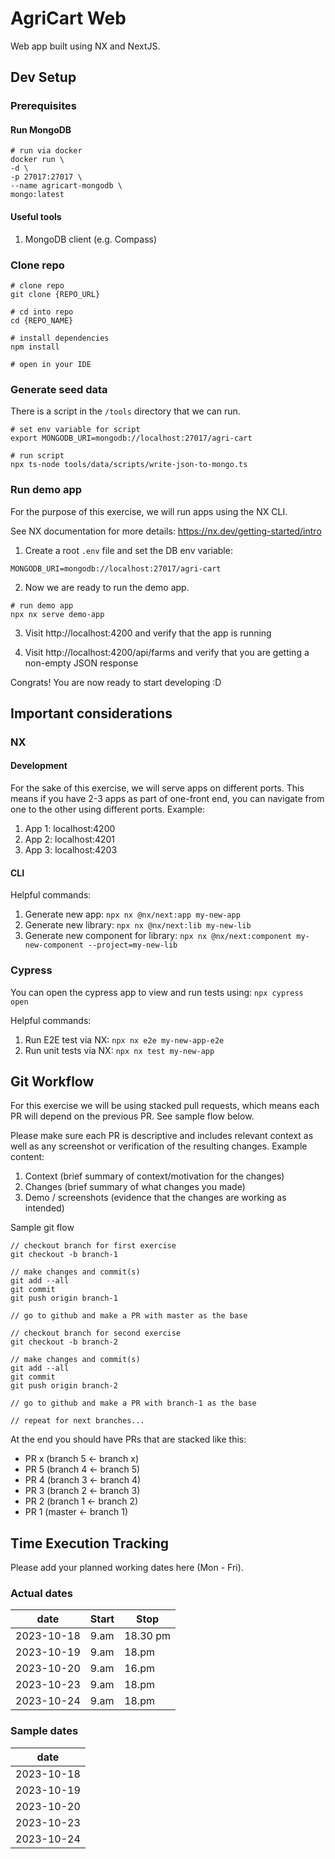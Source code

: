# AgriCart Web

Web app built using NX and NextJS.

## Dev Setup

### Prerequisites

#### Run MongoDB

```
# run via docker
docker run \
-d \
-p 27017:27017 \
--name agricart-mongodb \
mongo:latest
```

#### Useful tools

1. MongoDB client (e.g. Compass)

### Clone repo

```
# clone repo
git clone {REPO_URL}

# cd into repo
cd {REPO_NAME}

# install dependencies
npm install

# open in your IDE
```

### Generate seed data

There is a script in the `/tools` directory that we can run.
```
# set env variable for script
export MONGODB_URI=mongodb://localhost:27017/agri-cart

# run script
npx ts-node tools/data/scripts/write-json-to-mongo.ts
```

### Run demo app

For the purpose of this exercise, we will run apps using the NX CLI.

See NX documentation for more details: https://nx.dev/getting-started/intro

1. Create a root `.env` file and set the DB env variable:
```
MONGODB_URI=mongodb://localhost:27017/agri-cart
```

2. Now we are ready to run the demo app.
```
# run demo app
npx nx serve demo-app
```

3. Visit http://localhost:4200 and verify that the app is running

4. Visit http://localhost:4200/api/farms and verify that you are getting a non-empty JSON response

Congrats! You are now ready to start developing :D

## Important considerations

### NX

#### Development
For the sake of this exercise, we will serve apps on different ports. This means if you have 2-3 apps as part of one-front end, you can navigate from one to the other using different ports. Example:

1. App 1: localhost:4200
1. App 2: localhost:4201
1. App 3: localhost:4203

#### CLI

Helpful commands:
1. Generate new app: `npx nx @nx/next:app my-new-app`
1. Generate new library: `npx nx @nx/next:lib my-new-lib`
1. Generate new component for library: `npx nx @nx/next:component my-new-component --project=my-new-lib`

### Cypress

You can open the cypress app to view and run tests using: `npx cypress open`

Helpful commands:
1. Run E2E test via NX: `npx nx e2e my-new-app-e2e`
1. Run unit tests via NX: `npx nx test my-new-app`

## Git Workflow

For this exercise we will be using stacked pull requests, which means each PR will depend on the previous PR. See sample flow below.

Please make sure each PR is descriptive and includes relevant context as well as any screenshot or verification of the resulting changes. Example content:
1. Context (brief summary of context/motivation for the changes)
2. Changes (brief summary of what changes you made)
3. Demo / screenshots (evidence that the changes are working as intended)

Sample git flow
```
// checkout branch for first exercise
git checkout -b branch-1

// make changes and commit(s)
git add --all
git commit
git push origin branch-1

// go to github and make a PR with master as the base

// checkout branch for second exercise
git checkout -b branch-2

// make changes and commit(s)
git add --all
git commit
git push origin branch-2

// go to github and make a PR with branch-1 as the base

// repeat for next branches...
```

At the end you should have PRs that are stacked like this:
* PR x (branch 5 <- branch x)
* PR 5 (branch 4 <- branch 5)
* PR 4 (branch 3 <- branch 4)
* PR 3 (branch 2 <- branch 3)
* PR 2 (branch 1 <- branch 2)
* PR 1 (master <- branch 1)

## Time Execution Tracking

Please add your planned working dates here (Mon - Fri).

### Actual dates
| date    | Start    | Stop    |
| -------- | ------- | ------- |
| 2023-10-18 | 9.am | 18.30 pm |
| 2023-10-19 | 9.am | 18.pm |
| 2023-10-20 | 9.am | 16.pm |
| 2023-10-23 | 9.am | 18.pm |
| 2023-10-24 | 9.am | 18.pm |

### Sample dates
|date|
|-|
|2023-10-18|
|2023-10-19|
|2023-10-20|
|2023-10-23|
|2023-10-24|
